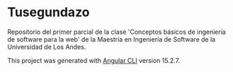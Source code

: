 # Tusegundazo

Repositorio del primer parcial de la clase 'Conceptos básicos de ingeniería de software para la web' de la Maestría en Ingeniería de Software de la Universidad de Los Andes.

This project was generated with [Angular CLI](https://github.com/angular/angular-cli) version 15.2.7.

